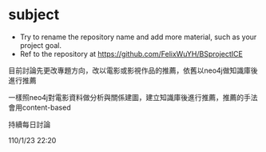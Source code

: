 # subject
- Try to rename the repository name and add more material, such as your project goal.
- Ref to the repository at https://github.com/FelixWuYH/BSprojectICE 


目前討論先更改專題方向，改以電影或影視作品的推薦，依舊以neo4j做知識庫後進行推薦

一樣照neo4j對電影資料做分析與關係建圖，建立知識庫後進行推薦，推薦的手法會用content-based

持續每日討論

110/1/23  22:20
